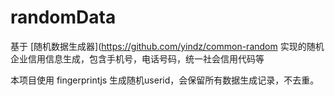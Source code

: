 # randomData
基于 [随机数据生成器](https://github.com/yindz/common-random 实现的随机企业信用信息生成，包含手机号，电话号码，统一社会信用代码等

本项目使用 fingerprintjs 生成随机userid，会保留所有数据生成记录，不去重。
